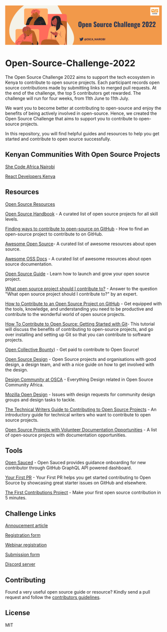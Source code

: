 ![alt text](https://github.com/OSCA-Nairobi/Open-Source-Challenge-2022/blob/main/Taupe%20Illustrative%20Graphic%20Designer%20Profile%20Header%20%20LinkedIn%20Banner.png)

# Open-Source-Challenge-2022

The Open Source Challenge 2022 aims to support the tech ecosystem in Kenya to contribute to open source projects. Each participant records open source contributions made by submitting links to merged pull requests. At the end of the challenge, the top 5 contributors get rewarded. The challenge will run for four weeks, from 11th June to 11th July.

We want you to become better at contributing to open-source and enjoy the benefits of being actively involved in open-source. Hence, we created the Open Source Challenge that aims to support you to contribute to open-source projects. 

In this repository, you will find helpful guides and resources to help you get started and contribute to open source successfully.

## Kenyan Communities With Open Source Projects
[She Code Africa Nairobi](https://github.com/SheCodeAfrica-Nairobi)

[React Developers Kenya](https://github.com/reactdeveloperske)


## Resources
[Open Source Resources](https://github.com/OSCA-Nairobi/OpenSourceResources)

[Open Source Handbook](https://github.com/shainakrumme/open-source-handbook) - A curated list of open source projects for all skill levels.

[Finding ways to contribute to open-source on GitHub](https://docs.github.com/en/get-started/exploring-projects-on-github/finding-ways-to-contribute-to-open-source-on-github) - How to find an open-source project to contribute to on GitHub.

[Awesome Open Source](https://github.com/oscafrica/awesome-open-source)- A curated list of awesome resources about open source.

[Awesome OSS Docs]( https://github.com/saintmalik/awesome-oss-docs) - A curated list of awesome resources about open source documentation.

[Open Source Guide](https://opensource.guide/) - Learn how to launch and grow your open source project.

[What open source project should I contribute to?](https://kentcdodds.com/blog/what-open-source-project-should-i-contribute-to) - Answer to the question "What open source project should I contribute to?" by an expert.


[How to Contribute to an Open Source Project on GitHub](https://egghead.io/courses/how-to-contribute-to-an-open-source-project-on-github) - Get equipped with the tools, knowledge, and understanding you need to be productive and contribute to the wonderful world of open source projects.

[How To Contribute to Open Source: Getting Started with Git](https://www.digitalocean.com/community/tutorials/how-to-contribute-to-open-source-getting-started-with-git)- This tutorial will discuss the benefits of contributing to open-source projects, and go over installing and setting up Git so that you can contribute to software projects.


[Open Collective Bounty]( https://docs.opencollective.com/help/contributing/development/bounties)) - Get paid to contribute to Open Source!

[Open Source Design](https://opensourcedesign.net/projects/) - Open Source projects and organisations with good design, a design team, and with a nice guide on how to get involved with the design.

[Design Community at OSCA](https://github.com/oscafrica/Design) - Everything Design related in Open Source Community Africa.

[Mozilla Open Design](https://github.com/mozilla/OpenDesign) - Issues with design requests for community design groups and design tasks to tackle.

[The Technical Writers Guide to Contributing to Open Source Projects](https://edidiongasikpo.com/the-technical-writers-guide-to-contributing-to-open-source-projects) - An introductory guide for technical writers who want to contribute to open source projects.

[Open Source Projects with Volunteer Documentation Opportunities](https://www.reddit.com/r/technicalwriting/comments/800a9a/a_list_of_open_source_projects_with_volunteer/) - A list of open-source projects with documentation opportunities.

## Tools
[Open Sauced](https://opensauced.pizza/) - Open Sauced provides guidance onboarding for new contributor through GitHub GraphQL API powered dashboard.

[Your First PR]( https://yourfirstpr.github.io/ ) - Your First PR helps you get started contributing to Open Source by showcasing great starter issues on GitHub and elsewhere.

[The First Contributions Project](https://firstcontributions.github.io/) - Make your first open source contribution in 5 minutes.


## Challenge Links
[Annoucement article](tbd)

[Registration form](https://bit.ly/3yUEjtf)

[Webinar registration](tbd)

[Submission form](https://bit.ly/3LA1taZ)

[Discord server](https://discord.com/invite/pRJgjH9SwR)


## Contributing
Found a very useful open source guide or resource? Kindly send a pull request and follow the 
[contributors guidelines](https://github.com/OSCA-Nairobi/Open-Source-Challenge-2022/blob/main/Contributing.md).

## License

MIT
